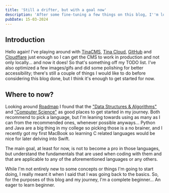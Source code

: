 ```yaml
---
title: 'Still a drifter, but with a goal now'
description: 'After some fine-tuning a few things on this blog, I''m looking forward'
pubDate: 15-03-2024
---
```


## Introduction

Hello again! I've playing around with [TinaCMS](https://tina.io/ "TinaCMS"), [Tina Cloud](https://app.tina.io/ "Tina Cloud"), [GitHub](https://github.com/ "GitHub") and [Cloudflare](https://www.cloudflare.com/ "Cloudflare") just enough so I can get the CMS to work in production and not only locally... and now it does! So that's something off my TODO list. I've also optimized a few images/gifs and did some polishing for better accessibility; there's still a couple of things I would like to do before considering this blog done, but I think it's enough to get started for now.

## Where to now?

Looking around [Roadmap](https://roadmap.sh/ "Roadmap") I found that the ["Data Structures & Algorithms"](https://roadmap.sh/datastructures-and-algorithms "\"Data Structures & Algorithms\"") and ["Computer Science"]() as good places to get started in my journey. Both recommend to pick a language, but I'm leaning towards using as many as I can from the recommended ones, whenever possible anyways... Python and Java are a big thing in my college so picking those is a no brainer, and I recently got my first MacBook so learning C related languages would be nice for later delving into Swift.

The main goal, at least for now, is not to become a pro in those languages, but understand the fundamentals that are used when coding with them and that are applicable to any of the aforementioned languages or any others.

While I'm not entirely new to some concepts or things I'm going to start doing, I really meant it when I said that I was going back to the basics. So, for the purposes of this blog and my journey, I'm a complete beginner... An eager to learn beginner.
